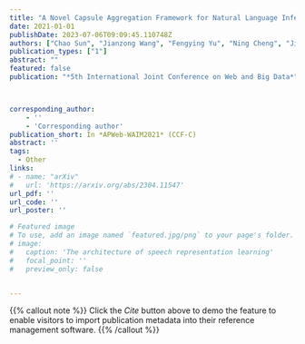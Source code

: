 ```yaml
---
title: "A Novel Capsule Aggregation Framework for Natural Language Inference"
date: 2021-01-01
publishDate: 2023-07-06T09:09:45.110748Z
authors: ["Chao Sun", "Jianzong Wang", "Fengying Yu", "Ning Cheng", "Jing Xiao"]
publication_types: ["1"]
abstract: ""
featured: false
publication: "*5th International Joint Conference on Web and Big Data*"



corresponding_author:
    - ''
    - 'Corresponding author'
publication_short: In *APWeb-WAIM2021* (CCF-C)
abstract: ''
tags:
  - Other
links:
# - name: "arXiv"
#   url: 'https://arxiv.org/abs/2304.11547'
url_pdf: ''
url_code: ''
url_poster: ''

# Featured image
# To use, add an image named `featured.jpg/png` to your page's folder.
# image:
#   caption: 'The architecture of speech representation learning'
#   focal_point: ''
#   preview_only: false


---
```


{{% callout note %}}
Click the _Cite_ button above to demo the feature to enable visitors to import publication metadata into their reference management software.
{{% /callout %}}



